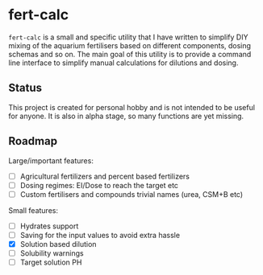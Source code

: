 # fert-calc

`fert-calc` is a small and specific utility that I have written to simplify DIY mixing of the aquarium fertilisers based on different components, dosing schemas and so on.
The main goal of this utility is to provide a command line interface to simplify manual calculations for dilutions and dosing.

## Status

This project is created for personal hobby and is not intended to be useful for anyone. It is also in alpha stage, so many functions are yet missing.

## Roadmap

Large/important features:

* [ ] Agricultural fertilizers and percent based fertilizers
* [ ] Dosing regimes: EI/Dose to reach the target etc
* [ ] Custom fertilisers and compounds trivial names (urea, CSM+B etc)

Small features:

* [ ] Hydrates support
* [ ] Saving for the input values to avoid extra hassle
* [x] Solution based dilution
* [ ] Solubility warnings
* [ ] Target solution PH
